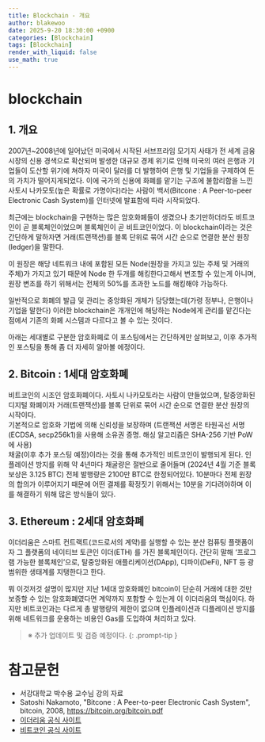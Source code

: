 ```yaml
---
title: Blockchain - 개요
author: blakewoo
date: 2025-9-20 18:30:00 +0900
categories: [Blockchain]
tags: [Blockchain] 
render_with_liquid: false
use_math: true
---
```


# blockchain
## 1. 개요
2007년~2008년에 일어났던 미국에서 시작된 서브프라임 모기지 사태가 전 세계 금융시장의 신용 경색으로 확산되며 발생한 대규모 경제 위기로 인해
미국의 여러 은행과 기업들이 도산할 위기에 쳐하자 미국이 달러를 더 발행하여 은행 및 기업들을 구제하여 돈의 가치가 떨어지게되었다.
이에 국가의 신용에 화폐를 맡기는 구조에 불합리함을 느낀 사토시 나카모토(높은 확률로 가명이다)라는 사람이 백서(Bitcone : A Peer-to-peer Electronic Cash System)를 
인터넷에 발표함에 따라 시작되었다.

최근에는 blockchain을 구현하는 많은 암호화폐들이 생겼으나 초기만하더라도 비트코인이 곧 블록체인이었으며 블록체인이 곧 비트코인이었다.
이 blockchain이라는 것은 간단하게 말하자면 거래(트랜잭션)를 블록 단위로 묶어 시간 순으로 연결한 분산 원장(ledger)을 말한다.

이 원장은 해당 네트워크 내에 포함된 모든 Node(원장을 가지고 있는 주체 및 거래의 주체)가 가지고 있기 때문에 Node 한 두개를 해킹한다고해서
변조할 수 있는게 아니며, 원장 변조를 하기 위해서는 전체의 50%를 초과한 노드를 해킹해야 가능하다.

일반적으로 화폐의 발급 및 관리는 중앙화된 개체가 담당했는데(가령 정부나, 은행이나 기업을 말한다) 이러한 blockchain은 개개인에 해당하는
Node에게 관리를 맡긴다는 점에서 기존의 화폐 시스템과 다르다고 볼 수 있는 것이다.

아래는 세대별로 구분한 암호화폐로 이 포스팅에서는 간단하게만 살펴보고, 이후 추가적인 포스팅을 통해 좀 더 자세히 알아볼 에정이다.

## 2. Bitcoin : 1세대 암호화폐
비트코인의 시조인 암호화폐이다. 사토시 나카모토라는 사람이 만들었으며, 탈중앙화된 디지털 화폐이자 거래(트랜잭션)를 블록 단위로 묶어 시간 순으로 연결한 분산 원장의 시작이다.   
기본적으로 암호화 기법에 의해 신뢰성을 보장하며 (트랜잭션 서명은 타원곡선 서명(ECDSA, secp256k1)을 사용해 소유권 증명. 해싱 알고리즘은 SHA-256 기반 PoW에 사용)   
채굴(이후 추가 포스팅 예정)이라는 것을 통해 추가적인 비트코인이 발행되게 된다. 인플레이션 방지를 위해 약 4년마다 채굴량은 절반으로 줄어들며 (2024년 4월 기준 블록 보상은 3.125 BTC)
전체 발행량은 2100만 BTC로 한정되어있다. 10분마다 전체 원장의 합의가 이루어지기 때문에 어떤 결제를 확정짓기 위해서는 10분을 기다려야하며 이를 해결하기 위해 많은 방식들이 있다.

## 3. Ethereum : 2세대 암호화폐
이더리움은 스마트 컨트랙트(코드로서의 계약)를 실행할 수 있는 분산 컴퓨팅 플랫폼이자 그 플랫폼의 네이티브 토큰인 이더(ETH) 를 가진 블록체인이다.
간단히 말해 ‘프로그램 가능한 블록체인’으로, 탈중앙화된 애플리케이션(DApp), 디파이(DeFi), NFT 등 광범위한 생태계를 지탱한다고 한다.

뭐 이것저것 설명이 많지만 지난 1세대 암호화폐인 bitcoin이 단순히 거래에 대한 것만 보증할 수 있는 암호화폐였다면 계약까지 포함할 수 있는게
이 이더리움의 핵심이다. 하지만 비트코인과는 다르게 총 발행량의 제한이 없으며 인플레이션과 디플레이션 방지를 위해 네트워크를 운용하는 비용인 Gas를 도입하여
처리하고 있다.

> ※ 추가 업데이트 및 검증 예정이다.
{: .prompt-tip }

# 참고문헌
- 서강대학교 박수용 교수님 강의 자료
- Satoshi Nakamoto, "Bitcone : A Peer-to-peer Electronic Cash System", bitcoin, 2008, https://bitcoin.org/bitcoin.pdf
- [이더리움 공식 사이트](https://ethereum.org/ko/)
- [비트코인 공식 사이트](https://bitcoin.org/ko/)

